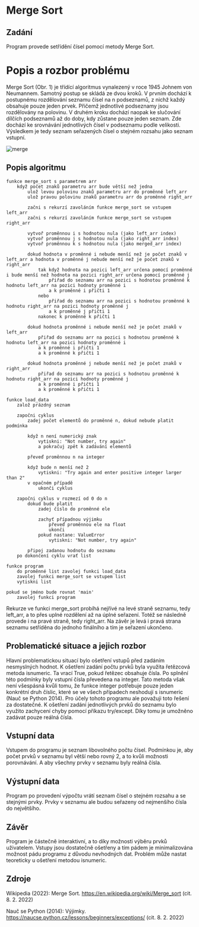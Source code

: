 # Merge Sort

## Zadání
Program provede setřídění čísel pomocí metody Merge Sort.

# Popis a rozbor problému
Merge Sort (Obr. 1) je třídící algoritmus vynalezený v roce 1945 Johnem von Neumannem. Samotný postup se skládá ze dvou kroků. V prvním dochází k postupnému rozdělování seznamu čísel na n podseznamů, z nichž každý obsahuje pouze jeden prvek. Přičemž jednotlivé podseznamy jsou rozdělovány na polovinu. V druhém kroku dochází naopak ke slučování dílčích podseznamů až do doby, kdy zůstane pouze jeden seznam. Zde dochází ke srovnávání jednotlivých čísel v podseznamu podle velikosti. Výsledkem je tedy seznam seřazených čísel o stejném rozsahu jako seznam vstupní.

![merge](https://user-images.githubusercontent.com/93740236/153936187-31f1be9d-11d3-4ba7-abfc-782754ed51c6.jpg)

## Popis algoritmu
	funkce merge_sort s parametrem arr
		když počet znaků parametru arr bude větší než jedna
			ulož levou polovinu znaků parametru arr do proměnné left_arr
			ulož pravou polovinu znaků parametru arr do proměnné right_arr

			začni s rekurzí zavoláním funkce merge_sort se vstupem left_arr
			začni s rekurzí zavoláním funkce merge_sort se vstupem right_arr

			vytvoř proměnnou i s hodnotou nula (jako left_arr index)
			vytvoř proměnnou j s hodnotou nula (jako right_arr index)	
			vytvoř proměnnou k s hodnotou nula (jako merged_arr index)

			dokud hodnota v proměnné i nebude menší než je počet znaků v left_arr a hodnota v proměnné j nebude menší než je počet znaků v right_arr
				tak když hodnota na pozici left_arr určena pomocí proměnné i bude menší než hodnota na pozici right_arr určena pomocí proměnné j
					přiřad do seznamu arr na pozici s hodnotou proměnné k hodnotu left_arr na pozici hodnoty proměnné i
					a k proměnné i přičti 1
				nebo
					přiřad do seznamu arr na pozici s hodnotou proměnné k hodnotu right_arr na pozici hodnoty proměnné j
					a k proměnné j přičti 1
				nakonec k proměnné k přičti 1

			dokud hodnota proměnné i nebude menší než je počet znaků v left_arr 
				přiřad do seznamu arr na pozici s hodnotou proměnné k hodnotu left_arr na pozici hodnoty proměnné i
				a k proměnné i přičti 1
				a k proměnné k přičti 1

			dokud hodnota proměnné j nebude menší než je počet znaků v right_arr 
				přiřad do seznamu arr na pozici s hodnotou proměnné k hodnotu right_arr na pozici hodnoty proměnné j
				a k proměnné i přičti 1
				a k proměnné k přičti 1

	funkce load_data
		založ prázdný seznam

		započni cyklus
			zadej počet elementů do proměnné n, dokud nebude platit podmínka

			když n není numerický znak
				vytiskni: "Not number, try again"
				a pokračuj zpět k zadávání elementů

			převeď proměnnou n na integer

			když bude n menší než 2
				vytiskni: "Try again and enter positive integer larger than 2"
			v opačném případě
				ukonči cyklus

		započni cyklus v rozmezí od 0 do n
			dokud bude platit
				zadej číslo do proměnné ele

				zachyť případnou výjimku
					převeď proměnnou ele na float
					ukonči
				pokud nastane: ValueError
					vytiskni: "Not number, try again"

			připoj zadanou hodnotu do seznamu
		po dokončení cyklu vrať list

	funkce program
		do proměnné list zavolej funkci load_data
		zavolej funkci merge_sort se vstupem list
		vytiskni list

	pokud se jméno bude rovnat 'main'
		zavolej funkci program	

Rekurze ve funkci merge_sort probíhá nejřívé na levé straně seznamu, tedy left_arr, a to přes uplné rozdělení až na úplné seřazení. Totéž se následně provede i na pravé straně, tedy right_arr. Na závěr je levá i pravá strana seznamu setříděna do jednoho finálního a tím je seřazení ukončeno.

## Problematické situace a jejich rozbor
Hlavní problematickou situací bylo ošetření vstupů před zadáním nesmyslných hodnot. K ošetření zadání počtu prvků byla využita řetězcová metoda isnumeric. Ta vrací True, pokud řetězec obsahuje čísla. Po splnění této podmínky byly vstupní čísla převedena na integer. Tato metoda však není všespásná kvůli tomu, že funkce integer potřebuje pouze jeden konkrétní druh číslic, které se ve všech případech neshodují s isnumeric (Nauč se Python 2014). Pro účely tohoto programu ale považuji toto řešení za dostatečné. K ošetření zadání jednotlivých prvků do seznamu bylo využito zachycení chyby pomocí příkazu try/except. Díky tomu je umožněno zadávat pouze reálná čísla.   

## Vstupní data
Vstupem do programu je seznam libovolného počtu čísel. Podmínkou je, aby počet prvků v seznamu byl větší nebo rovný 2, a to kvůli možnosti porovnávání. A aby všechny prvky v seznamu byly reálná čísla.

## Výstupní data
Program po provedení výpočtu vrátí seznam čísel o stejném rozsahu a se stejnými prvky. Prvky v seznamu ale budou seřazeny od nejmenšího čísla do největšího.

## Závěr
Program je částečně interaktivní, a to díky možnosti výběru prvků uživatelem. Vstupy jsou dostatečně ošetřeny a tím pádem je minimalizována možnost pádu programu z důvodu nevhodných dat. Problém může nastat teoreticky u ošetření metodou isnumeric. 

## Zdroje
Wikipedia (2022): Merge Sort. https://en.wikipedia.org/wiki/Merge_sort (cit. 8. 2. 2022)

Nauč se Python (2014): Výjimky. https://naucse.python.cz/lessons/beginners/exceptions/ (cit. 8. 2. 2022)
